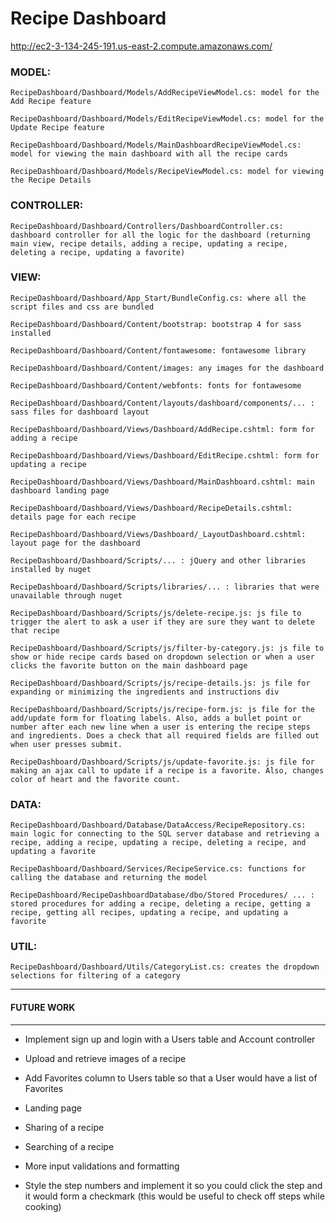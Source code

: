 # Recipe Dashboard

http://ec2-3-134-245-191.us-east-2.compute.amazonaws.com/

### MODEL:

	RecipeDashboard/Dashboard/Models/AddRecipeViewModel.cs: model for the Add Recipe feature

	RecipeDashboard/Dashboard/Models/EditRecipeViewModel.cs: model for the Update Recipe feature

	RecipeDashboard/Dashboard/Models/MainDashboardRecipeViewModel.cs: model for viewing the main dashboard with all the recipe cards

	RecipeDashboard/Dashboard/Models/RecipeViewModel.cs: model for viewing the Recipe Details


### CONTROLLER:

	RecipeDashboard/Dashboard/Controllers/DashboardController.cs: dashboard controller for all the logic for the dashboard (returning main view, recipe details, adding a recipe, updating a recipe, deleting a recipe, updating a favorite)


### VIEW:

	RecipeDashboard/Dashboard/App_Start/BundleConfig.cs: where all the script files and css are bundled

	RecipeDashboard/Dashboard/Content/bootstrap: bootstrap 4 for sass installed

	RecipeDashboard/Dashboard/Content/fontawesome: fontawesome library

	RecipeDashboard/Dashboard/Content/images: any images for the dashboard

	RecipeDashboard/Dashboard/Content/webfonts: fonts for fontawesome

	RecipeDashboard/Dashboard/Content/layouts/dashboard/components/... : sass files for dashboard layout

	RecipeDashboard/Dashboard/Views/Dashboard/AddRecipe.cshtml: form for adding a recipe

	RecipeDashboard/Dashboard/Views/Dashboard/EditRecipe.cshtml: form for updating a recipe

	RecipeDashboard/Dashboard/Views/Dashboard/MainDashboard.cshtml: main dashboard landing page

	RecipeDashboard/Dashboard/Views/Dashboard/RecipeDetails.cshtml: details page for each recipe

	RecipeDashboard/Dashboard/Views/Dashboard/_LayoutDashboard.cshtml: layout page for the dashboard

	RecipeDashboard/Dashboard/Scripts/... : jQuery and other libraries installed by nuget

	RecipeDashboard/Dashboard/Scripts/libraries/... : libraries that were unavailable through nuget

	RecipeDashboard/Dashboard/Scripts/js/delete-recipe.js: js file to trigger the alert to ask a user if they are sure they want to delete that recipe

	RecipeDashboard/Dashboard/Scripts/js/filter-by-category.js: js file to show or hide recipe cards based on dropdown selection or when a user clicks the favorite button on the main dashboard page

	RecipeDashboard/Dashboard/Scripts/js/recipe-details.js: js file for expanding or minimizing the ingredients and instructions div

	RecipeDashboard/Dashboard/Scripts/js/recipe-form.js: js file for the add/update form for floating labels. Also, adds a bullet point or number after each new line when a user is entering the recipe steps and ingredients. Does a check that all required fields are filled out when user presses submit.

	RecipeDashboard/Dashboard/Scripts/js/update-favorite.js: js file for making an ajax call to update if a recipe is a favorite. Also, changes color of heart and the favorite count.


### DATA:

	RecipeDashboard/Dashboard/Database/DataAccess/RecipeRepository.cs: main logic for connecting to the SQL server database and retrieving a recipe, adding a recipe, updating a recipe, deleting a recipe, and updating a favorite

	RecipeDashboard/Dashboard/Services/RecipeService.cs: functions for calling the database and returning the model
	
	RecipeDashboard/RecipeDashboardDatabase/dbo/Stored Procedures/ ... : stored procedures for adding a recipe, deleting a recipe, getting a recipe, getting all recipes, updating a recipe, and updating a favorite


### UTIL:

	RecipeDashboard/Dashboard/Utils/CategoryList.cs: creates the dropdown selections for filtering of a category



*********************
#### FUTURE WORK
*********************

- Implement sign up and login with a Users table and Account controller

- Upload and retrieve images of a recipe

- Add Favorites column to Users table so that a User would have a list of Favorites

- Landing page

- Sharing of a recipe

- Searching of a recipe

- More input validations and formatting

- Style the step numbers and implement it so you could click the step and it would form a checkmark (this would be useful to check off steps while cooking)
